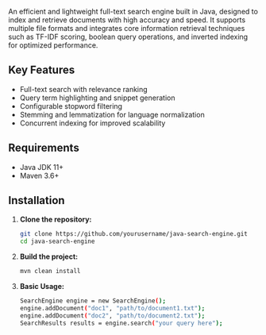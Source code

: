 An efficient and lightweight full-text search engine built in Java, designed to index and retrieve documents with high accuracy and speed. It supports multiple file formats and integrates core information retrieval techniques such as TF-IDF scoring, boolean query operations, and inverted indexing for optimized performance.

## Key Features
- Full-text search with relevance ranking
- Query term highlighting and snippet generation
- Configurable stopword filtering
- Stemming and lemmatization for language normalization
- Concurrent indexing for improved scalability

## Requirements
- Java JDK 11+
- Maven 3.6+

## Installation

1. **Clone the repository:**
   ```bash
   git clone https://github.com/yourusername/java-search-engine.git
   cd java-search-engine

2. **Build the project:**
   ```bash
   mvn clean install

3. **Basic Usage:**
   ```bash
   SearchEngine engine = new SearchEngine();
   engine.addDocument("doc1", "path/to/document1.txt");
   engine.addDocument("doc2", "path/to/document2.txt");
   SearchResults results = engine.search("your query here");

